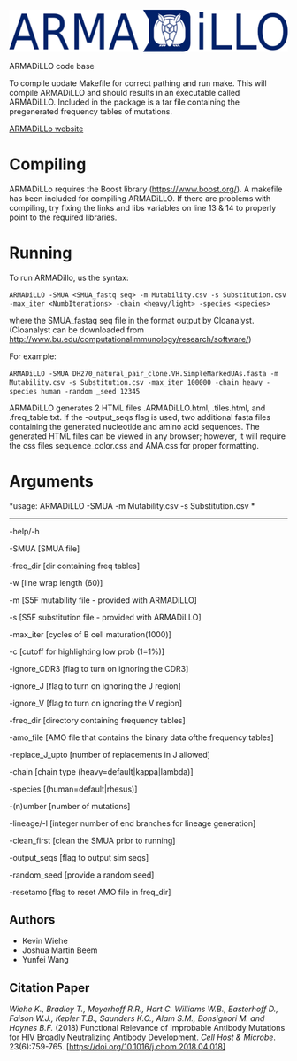 ![Alt text](logoD.png?raw=true "Title")

ARMADiLLO code base

To compile update Makefile for correct pathing and run make. This will compile ARMADiLLO and should results in an executable called ARMADiLLO. Included in the package is a tar file containing the pregenerated frequency tables of mutations.


[ARMADiLLo website](https://armadillo.dhvi.duke.edu/)

# Compiling
ARMADiLLo requires the Boost library (https://www.boost.org/).
A makefile has been included for compiling ARMADiLLO. If there are problems with compiling, try fixing the links and libs variables on line 13 & 14 to properly point to the required libraries.


# Running

To run ARMADillo, us the syntax:

```
ARMADiLLO -SMUA <SMUA_fastq seq> -m Mutability.csv -s Substitution.csv -max_iter <NumbIterations> -chain <heavy/light> -species <species>
```
where the SMUA_fastaq seq file in the format output by Cloanalyst. (Cloanalyst can be downloaded from http://www.bu.edu/computationalimmunology/research/software/)

For example:
```
ARMADiLLO -SMUA DH270_natural_pair_clone.VH.SimpleMarkedUAs.fasta -m Mutability.csv -s Substitution.csv -max_iter 100000 -chain heavy -species human -random _seed 12345
```
ARMADiLLO generates 2 HTML files <name>.ARMADiLLO.html, <name>.tiles.html, and <name>.freq_table.txt. If the -output_seqs flag is used, two additional fasta files containing the generated nucleotide and amino acid sequences. The generated HTML files can be viewed in any browser; however, it will require the css files sequence_color.css and AMA.css for proper formatting.


# Arguments
*usage: ARMADiLLO -SMUA <SMUA file> -m Mutability.csv -s Substitution.csv <optional arguments> *
***
-help/-h

-SMUA \[SMUA file\]

-freq_dir \[dir containing freq tables\]

-w \[line wrap length (60)\]

-m \[S5F mutability file - provided with ARMADiLLO\]

-s \[S5F substitution file - provided with ARMADiLLO\]

-max_iter \[cycles of B cell maturation(1000)\]

-c \[cutoff for highlighting low prob (1=1%)\]

-ignore_CDR3 \[flag to turn on ignoring the CDR3\]

-ignore_J \[flag to turn on ignoring the J region\]

-ignore_V \[flag to turn on ignoring the V region\]

-freq_dir \[directory containing frequency tables\]

-amo_file \[AMO file that contains the binary data ofthe frequency tables\]

-replace_J_upto [number of replacements in J allowed\]

-chain \[chain type (heavy=default|kappa|lambda)\]

-species \[(human=default|rhesus)\]

-\(n\)umber \[number of mutations\]

-lineage/-l \[integer number of end branches for lineage generation\]

-clean_first \[clean the SMUA prior to running\]

-output_seqs \[flag to output sim seqs\]

-random_seed \[provide a random seed\]

-resetamo \[flag to reset AMO file in freq_dir\]

## Authors

* Kevin Wiehe
* Joshua Martin Beem
* Yunfei Wang

## Citation Paper

*Wiehe K., Bradley T., Meyerhoff R.R., Hart C. Williams W.B., Easterhoff D., Faison W.J., Kepler T.B., Saunders K.O., Alam S.M., Bonsignori M. and Haynes B.F.* (2018) Functional Relevance of Improbable Antibody Mutations for HIV Broadly Neutralizing Antibody Development. *Cell Host & Microbe*. 23(6):759-765.
[https://doi.org/10.1016/j.chom.2018.04.018]
